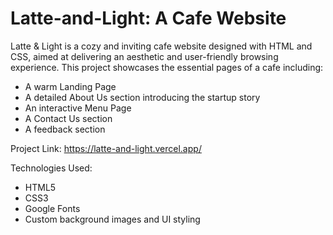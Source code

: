 # Latte-and-Light: A Cafe Website

Latte & Light is a cozy and inviting cafe website designed with HTML and CSS, aimed at delivering an aesthetic and user-friendly browsing experience. This project showcases the essential pages of a cafe including:
- A warm Landing Page
- A detailed About Us section introducing the startup story
- An interactive Menu Page
- A Contact Us section
- A feedback section

Project Link: https://latte-and-light.vercel.app/

Technologies Used:
- HTML5
- CSS3
- Google Fonts
- Custom background images and UI styling

